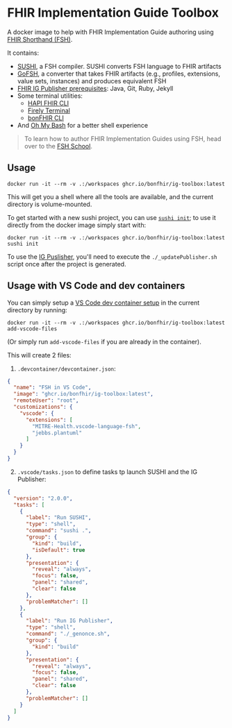 # FHIR Implementation Guide Toolbox

A docker image to help with FHIR Implementation Guide authoring using [FHIR Shorthand (FSH)](https://hl7.org/fhir/uv/shorthand/).

It contains:

- [SUSHI](https://fshschool.org/docs/sushi/), a FSH compiler. SUSHI converts FSH language to FHIR artifacts
- [GoFSH](https://fshschool.org/docs/gofsh/), a converter that takes FHIR artifacts (e.g., profiles, extensions, value sets, instances) and produces equivalent FSH
- [FHIR IG Publisher prerequisites](https://confluence.hl7.org/display/FHIR/IG+Publisher+Documentation): Java, Git, Ruby, Jekyll
- Some terminal utilities:
  - [HAPI FHIR CLI](https://hapifhir.io/hapi-fhir/docs/tools/hapi_fhir_cli.html)
  - [Firely Terminal](https://docs.fire.ly/projects/Firely-Terminal/index.html)
  - [bonFHIR CLI](https://bonfhir.dev/packages/cli)
- And [Oh My Bash](https://ohmybash.nntoan.com/) for a better shell experience

> To learn how to author FHIR Implementation Guides using FSH, head over to the [FSH School](https://fshschool.org/).

## Usage

```shell
docker run -it --rm -v .:/workspaces ghcr.io/bonfhir/ig-toolbox:latest
```

This will get you a shell where all the tools are available, and the current directory is volume-mounted.

To get started with a new sushi project, you can use [`sushi init`](https://fshschool.org/docs/sushi/project/#initializing-a-sushi-project); to use it directly from the docker image simply start with:

```shell
docker run -it --rm -v .:/workspaces ghcr.io/bonfhir/ig-toolbox:latest sushi init
```

To use the [IG Puslisher](https://confluence.hl7.org/display/FHIR/IG+Publisher+Documentation), you'll need to execute the `./_updatePublisher.sh` script once after the project is generated.

## Usage with VS Code and dev containers

You can simply setup a [VS Code dev container setup](https://code.visualstudio.com/docs/devcontainers/containers) in the current directory by running:

```shell
docker run -it --rm -v .:/workspaces ghcr.io/bonfhir/ig-toolbox:latest add-vscode-files
```

(Or simply run `add-vscode-files` if you are already in the container).

This will create 2 files:

1. `.devcontainer/devcontainer.json`:

```json
{
  "name": "FSH in VS Code",
  "image": "ghcr.io/bonfhir/ig-toolbox:latest",
  "remoteUser": "root",
  "customizations": {
    "vscode": {
      "extensions": [
        "MITRE-Health.vscode-language-fsh",
        "jebbs.plantuml"
      ]
    }
  }
}
```

2. `.vscode/tasks.json` to define tasks tp launch SUSHI and the IG Publisher:

```json
{
  "version": "2.0.0",
  "tasks": [
    {
      "label": "Run SUSHI",
      "type": "shell",
      "command": "sushi .",
      "group": {
        "kind": "build",
        "isDefault": true
      },
      "presentation": {
        "reveal": "always",
        "focus": false,
        "panel": "shared",
        "clear": false
      },
      "problemMatcher": []
    },
    {
      "label": "Run IG Publisher",
      "type": "shell",
      "command": "./_genonce.sh",
      "group": {
        "kind": "build"
      },
      "presentation": {
        "reveal": "always",
        "focus": false,
        "panel": "shared",
        "clear": false
      },
      "problemMatcher": []
    }
  ]
}
```